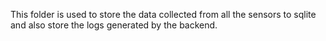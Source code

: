 This folder is used to store the data collected from all the sensors to sqlite and also store the logs generated by the backend.